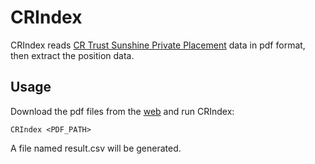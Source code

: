 # CRIndex

CRIndex reads [CR Trust Sunshine Private Placement](https://www.crctrust.com) data in pdf format, then extract the position data.

## Usage

Download the pdf files from the [web](https://www.crctrust.com) and run CRIndex:

	CRIndex <PDF_PATH>

A file named result.csv will be generated.